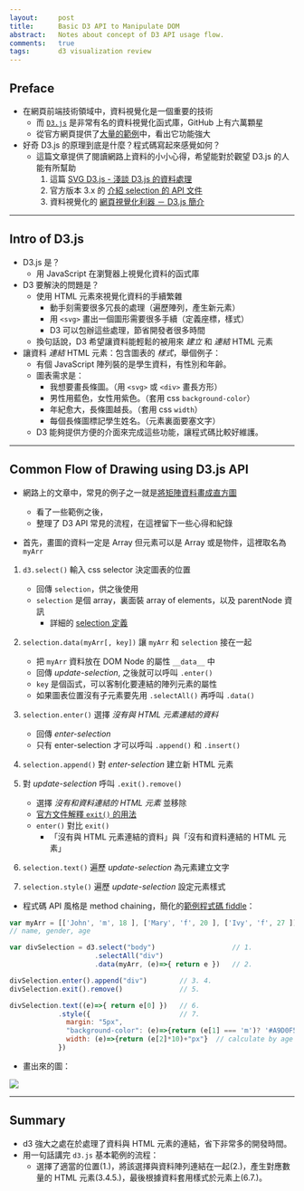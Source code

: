 ```yaml
---
layout:     post
title:      Basic D3 API to Manipulate DOM
abstract:   Notes about concept of D3 API usage flow.
comments:   true
tags:       d3 visualization review
---
```


## Preface

  - 在網頁前端技術領域中，資料視覺化是一個重要的技術
      - 而 [`D3.js`][1] 是非常有名的資料視覺化函式庫，GitHub 上有六萬顆星
      - 從官方網頁提供了[大量的範例][2]中，看出它功能強大
  - 好奇 D3.js 的原理到底是什麼？程式碼寫起來感覺如何？
      - 這篇文章提供了閱讀網路上資料的小小心得，希望能對於觀望 D3.js 的人能有所幫助
          1. 這篇 [SVG D3.js - 淺談 D3.js 的資料處理][3]
          2. 官方版本 3.x 的 [介紹 selection 的 API 文件][4]
          3. 資料視覺化的 [網頁視覺化利器 － D3.js 簡介][5]

---

## Intro of D3.js
  - D3.js 是？
      - 用 JavaScript 在瀏覽器上視覺化資料的函式庫
  - D3 要解決的問題是？
      - 使用 HTML 元素來視覺化資料的手續繁雜
          - 動手刻需要很多冗長的處理（遍歷陣列，產生新元素）
          - 用 `<svg>` 畫出一個圖形需要很多手續（定義座標，樣式）
          - D3 可以包辦這些處理，節省開發者很多時間
      - 換句話說，D3 希望讓資料能輕鬆的被用來 *建立* 和 *連結* HTML 元素
  - 讓資料 *連結* HTML 元素：包含圖表的 *樣式*，舉個例子：
      - 有個 JavaScript 陣列裝的是學生資料，有性別和年齡。
      - 圖表需求是：
          - 我想要畫長條圖。（用 `<svg>` 或 `<div>` 畫長方形）
          - 男性用藍色，女性用紫色。（套用 css `background-color`）
          - 年紀愈大，長條圖越長。（套用 css `width`）
          - 每個長條圖標記學生姓名。（元素裏面要塞文字）
      - D3 能夠提供方便的介面來完成這些功能，讓程式碼比較好維護。

---

## Common Flow of Drawing using D3.js API

  - 網路上的文章中，常見的例子之一就是[將矩陣資料畫成直方圖][3]
      - 看了一些範例之後，
      - 整理了 D3 API 常見的流程，在這裡留下一些心得和紀錄

  - 首先，畫圖的資料一定是 Array 但元素可以是 Array 或是物件，這裡取名為 `myArr`


  1. `d3.select()` 輸入 css selector 決定圖表的位置
      - 回傳 `selection`，供之後使用
      - `selection` 是個 array，裏面裝 array of elements，以及 parentNode 資訊
          - 詳細的 [selection 定義][4]

  2. `selection.data(myArr[, key])` 讓 `myArr` 和 `selection` 接在一起
      - 把 `myArr` 資料放在 DOM Node 的屬性 `__data__` 中
      - 回傳 *update-selection*, 之後就可以呼叫 `.enter()`
      - `key` 是個函式，可以客制化要連結的陣列元素的屬性
      - 如果圖表位置沒有子元素要先用 `.selectAll()` 再呼叫 `.data()`

  3. `selection.enter()` 選擇 *沒有與 HTML 元素連結的資料*
      - 回傳 *enter-selection*
      - 只有 enter-selection 才可以呼叫 `.append()` 和 `.insert()`

  4. `selection.append()` 對 *enter-selection* 建立新 HTML 元素

  5. 對 *update-selection* 呼叫 `.exit().remove()`
      - 選擇 *沒有和資料連結的 HTML 元素* 並移除
      - [官方文件解釋 `exit()` 的用法](https://github.com/d3/d3-3.x-api-reference/blob/master/Selections.md#exit)
      - `enter()` 對比 `exit()`
          - 「沒有與 HTML 元素連結的資料」與「沒有和資料連結的 HTML 元素」

  6. `selection.text()` 遍歷 *update-selection* 為元素建立文字

  7. `selection.style()` 遍歷 *update-selection* 設定元素樣式


  - 程式碼 API 風格是 method chaining，簡化的[範例程式碼 fiddle][6]：

```js
var myArr = [['John', 'm', 18 ], ['Mary', 'f', 20 ], ['Ivy', 'f', 27 ]]
// name, gender, age

var divSelection = d3.select("body")                   // 1.
                     .selectAll("div")
                     .data(myArr, (e)=>{ return e })   // 2.

divSelection.enter().append("div")        // 3. 4.
divSelection.exit().remove()              // 5.

divSelection.text((e)=>{ return e[0] })   // 6.
            .style({                      // 7.
              margin: "5px",
              "background-color": (e)=>{return (e[1] === 'm')? '#A9D0F5':'#D0A9F5'},
              width: (e)=>{return (e[2]*10)+"px"}  // calculate by age
            })
```

  - 畫出來的圖：

<img style="display: block; margin: 0 auto"  src="https://cloud.githubusercontent.com/assets/4994705/23652719/ef6a028a-0364-11e7-8402-ef654661996b.png">

---

## Summary

  - d3 強大之處在於處理了資料與 HTML 元素的連結，省下非常多的開發時間。
  - 用一句話講完 `d3.js` 基本範例的流程：
      - 選擇了適當的位置(1.)，將該選擇與資料陣列連結在一起(2.)，產生對應數量的 HTML 元素(3.4.5.)，最後根據資料套用樣式於元素上(6.7.)。



[1]: https://d3js.org/ "D3.js"
[2]: https://github.com/d3/d3/wiki/Gallery "d3 examples"
[3]: http://www.oxxostudio.tw/articles/201411/svg-d3-01-data.html "SVG D3.js - 淺談 D3.js 的資料處理"
[4]: https://github.com/d3/d3-3.x-api-reference/blob/master/Selections.md "API 文件"
[5]: http://blog.infographics.tw/2015/03/d3js-the-introduction/ "網頁視覺化利器 － D3.js 簡介"
[6]: https://jsfiddle.net/dom7twuv/5/ "Sample code"


[demod3div]: https://cloud.githubusercontent.com/assets/4994705/23652719/ef6a028a-0364-11e7-8402-ef654661996b.png "demod3div"
